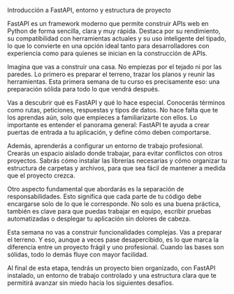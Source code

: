 Introducción a FastAPI, entorno y estructura de proyecto

FastAPI es un framework moderno que permite construir APIs web en Python de forma sencilla, clara y muy rápida. Destaca por su rendimiento, su compatibilidad con herramientas actuales y su uso inteligente del tipado, lo que lo convierte en una opción ideal tanto para desarrolladores con experiencia como para quienes se inician en la construcción de APIs.

Imagina que vas a construir una casa. No empiezas por el tejado ni por las paredes. Lo primero es preparar el terreno, trazar los planos y reunir las herramientas. Esta primera semana de tu curso es precisamente eso: una preparación sólida para todo lo que vendrá después.

Vas a descubrir qué es FastAPI y qué lo hace especial. Conocerás términos como rutas, peticiones, respuestas y tipos de datos. No hace falta que te los aprendas aún, solo que empieces a familiarizarte con ellos. Lo importante es entender el panorama general: FastAPI te ayuda a crear puertas de entrada a tu aplicación, y define cómo deben comportarse.

Además, aprenderás a configurar un entorno de trabajo profesional. Crearás un espacio aislado donde trabajar, para evitar conflictos con otros proyectos. Sabrás cómo instalar las librerías necesarias y cómo organizar tu estructura de carpetas y archivos, para que sea fácil de mantener a medida que el proyecto crezca.

Otro aspecto fundamental que abordarás es la separación de responsabilidades. Esto significa que cada parte de tu código debe encargarse solo de lo que le corresponde. No solo es una buena práctica, también es clave para que puedas trabajar en equipo, escribir pruebas automatizadas o desplegar tu aplicación sin dolores de cabeza.

Esta semana no vas a construir funcionalidades complejas. Vas a preparar el terreno. Y eso, aunque a veces pase desapercibido, es lo que marca la diferencia entre un proyecto frágil y uno profesional. Cuando las bases son sólidas, todo lo demás fluye con mayor facilidad.

Al final de esta etapa, tendrás un proyecto bien organizado, con FastAPI instalado, un entorno de trabajo controlado y una estructura clara que te permitirá avanzar sin miedo hacia los siguientes desafíos.
